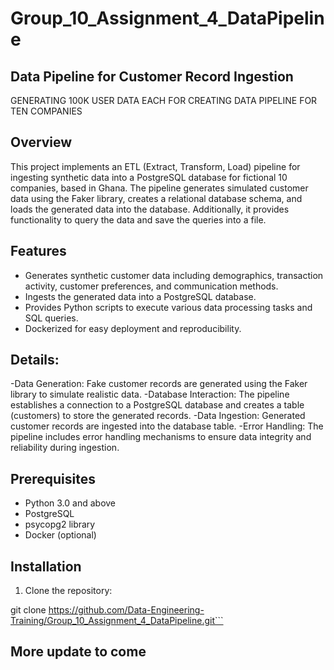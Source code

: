 # Group_10_Assignment_4_DataPipeline

## Data Pipeline for Customer Record Ingestion
GENERATING 100K USER DATA EACH  FOR CREATING DATA PIPELINE FOR TEN COMPANIES

## Overview
This project implements an ETL (Extract, Transform, Load) pipeline for ingesting synthetic data into a PostgreSQL database for  fictional 10 companies, based in Ghana. The pipeline generates simulated customer data using the Faker library, creates a relational database schema, and loads the generated data into the database. Additionally, it provides functionality to query the data and save the queries into a file.

## Features

- Generates synthetic customer data including demographics, transaction activity, customer preferences, and communication methods.
- Ingests the generated data into a PostgreSQL database.
- Provides Python scripts to execute various data processing tasks and SQL queries.
- Dockerized for easy deployment and reproducibility.

## Details:
-Data Generation: Fake customer records are generated using the Faker library to simulate realistic data.
-Database Interaction: The pipeline establishes a connection to a PostgreSQL database and creates a table (customers) to store the generated records.
-Data Ingestion: Generated customer records are ingested into the database table.
-Error Handling: The pipeline includes error handling mechanisms to ensure data integrity and reliability during ingestion.

## Prerequisites

- Python 3.0 and above
- PostgreSQL
- psycopg2 library
- Docker (optional)

## Installation

1. Clone the repository:
   
git clone https://github.com/Data-Engineering-Training/Group_10_Assignment_4_DataPipeline.git```

## More update to come


